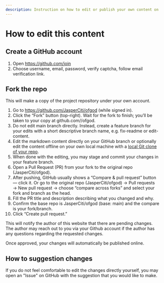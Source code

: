 ```yaml
---
description: Instruction on how to edit or publish your own content on this website.
---
```


# How to edit this content

## Create a GitHub account
1. Open https://github.com/join
2. Choose username, email, password, verify captcha, follow email verification link.

## Fork the repo
This will make a copy of the project repository under your own account.
1. Go to https://github.com/JasperCiti/ofgod (while signed in).
2. Click the “Fork” button (top-right). Wait for the fork to finish; you’ll be taken to your copy at github.com/<your-username>/ofgod.
3. Do not edit main branch directly. Instead, create a feature branch for your edits with a short descriptive branch name, e.g. fix-readme or edit-content.  
4. Edit the markdown content directly on your GitHub branch or optionally edit the content offline on your own local machine with a [local Git clone of your repo](https://docs.github.com/en/get-started/quickstart/create-a-repo).
5. When done with the editing, you may stage and commit your changes in your feature branch.
6. Open a Pull Request (PR) from your fork to the original repo (JasperCiti/ofgod).
7. After pushing, GitHub usually shows a “Compare & pull request” button — click it. Or go to the original repo (JasperCiti/ofgod) → Pull requests → New pull request → choose “compare across forks” and select your fork and branch as the head.
8. Fill the PR title and description describing what you changed and why.
9. Confirm the base repo is JasperCiti/ofgod (base: main) and the compare is your fork/branch.
10. Click “Create pull request.”

This will notify the author of this website that there are pending changes. The author may reach out to you via your Github account if the author has any questions regarding the requested changes.

Once approved, your changes will automatically be published online.

## How to suggestion changes
If you do not feel comfortable to edit the changes directly yourself, you may open an "Issue" on GitHub with the suggestion that you would like to make.
